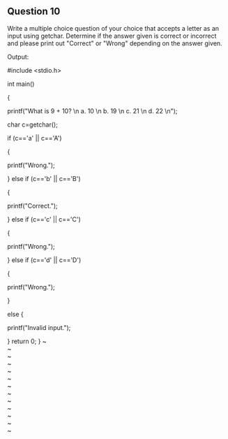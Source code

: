 ## Question 10

Write a multiple choice question of your choice that accepts a letter as an input using getchar. Determine if the answer given is correct or incorrect and please print out "Correct" or "Wrong" depending on the answer given.

Output:

#include <stdio.h>

int main()

{

printf("What is 9 + 10? \n a. 10 \n b. 19 \n c. 21 \n d. 22 \n");

char c=getchar();

if (c=='a' || c=='A')

{

printf("Wrong.");

}
else if (c=='b' || c=='B')

{

printf("Correct.");

}
else if (c=='c' || c=='C')

{

printf("Wrong.");


}
else if (c=='d' || c=='D')


{

printf("Wrong.");

}

else
{

printf("Invalid input.");

}
return 0;
}
~                                                                                                                                                                                                         
~                                                                                                                                                                                                         
~                                                                                                                                                                                                         
~                                                                                                                                                                                                         
~                                                                                                                                                                                                         
~                                                                                                                                                                                                         
~                                                                                                                                                                                                         
~                                                                                                                                                                                                         
~                                                                                                                                                                                                         
~                                                                                                                                                                                                         
~                                                                                                                                                                                                         
~                                                                                                                                                                                                         
~                                                                                                                                                                                                         

